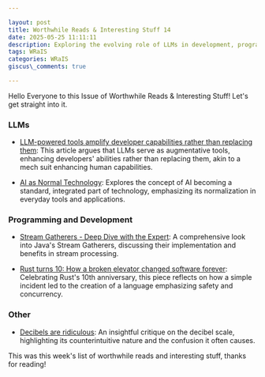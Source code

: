 ```yaml
---

layout: post
title: Worthwhile Reads & Interesting Stuff 14
date: 2025-05-25 11:11:11
description: Exploring the evolving role of LLMs in development, programming milestones, and curious insights from the world of sound.
tags: WRaIS
categories: WRaIS
giscus\_comments: true

---
```


Hello Everyone to this Issue of Worthwhile Reads & Interesting Stuff!
Let's get straight into it.


### LLMs

* [LLM-powered tools amplify developer capabilities rather than replacing them](https://matthewsinclair.com/blog/0178-why-llm-powered-programming-is-more-mech-suit-than-artificial-human): This article argues that LLMs serve as augmentative tools, enhancing developers' abilities rather than replacing them, akin to a mech suit enhancing human capabilities.

* [AI as Normal Technology](https://www.aisnakeoil.com/p/ai-as-normal-technology): Explores the concept of AI becoming a standard, integrated part of technology, emphasizing its normalization in everyday tools and applications.

### Programming and Development

* [Stream Gatherers - Deep Dive with the Expert](https://inside.java/2025/04/03/javaone-stream-gatherers/): A comprehensive look into Java's Stream Gatherers, discussing their implementation and benefits in stream processing.

* [Rust turns 10: How a broken elevator changed software forever](https://www.zdnet.com/article/rust-turns-10-how-a-broken-elevator-changed-software-forever/): Celebrating Rust's 10th anniversary, this piece reflects on how a simple incident led to the creation of a language emphasizing safety and concurrency.

### Other

* [Decibels are ridiculous](https://lcamtuf.substack.com/p/decibels-are-ridiculous): An insightful critique on the decibel scale, highlighting its counterintuitive nature and the confusion it often causes.


This was this week's list of worthwhile reads and interesting stuff, thanks for reading!


